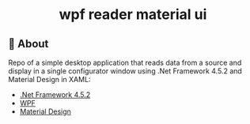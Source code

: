 <h1 align="center">
  wpf reader material ui
</h1>

## 📗 About
Repo of a simple desktop application that reads data from a source and display in a single configurator window using .Net Framework 4.5.2 and Material Design in XAML:
- [.Net Framework 4.5.2](https://dotnet.microsoft.com/en-us/download/dotnet-framework)
- [WPF](https://github.com/dotnet/wpf)
- [Material Design](https://github.com/MaterialDesignInXAML/MaterialDesignInXamlToolkit)